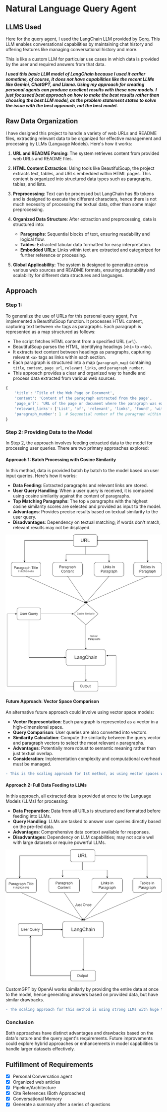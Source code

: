 # Natural Language Query Agent

## LLMS Used

Here for the query agent, I used the LangChain LLM provided by [Gorq](https://console.groq.com/). This LLM enables conversational capabilities by maintaining chat history and offering features like managing conversational history and more.

This is like a custom LLM for particular use cases in which data is provided by the user and required answers from that data.

<I>**I used this basic LLM model of LangChain because I used it earlier sometime, of course, it does not have capabilities like the recent LLMs like Gemini, ChatGPT, and Llama. Using my approach for creating personal agents can produce excellent results with these new models. I just focussed best approach on how to make the best results rather than choosing the best LLM model, as the problem statement states to solve the issue with the best approach, not the best model.**</I>

## Raw Data Organization

I have designed this project to handle a variety of web URLs and README files, extracting relevant data to be organized for effective management and processing by LLMs (Language Models). Here's how it works:
1. **URL and README Parsing**: The system retrieves content from provided web URLs and README files.
   
2. **HTML Content Extraction**: Using tools like BeautifulSoup, the project extracts text, tables, and URLs embedded within HTML pages. This content is organized into structured data types such as paragraphs, tables, and lists.

3. **Preprocessing**:
Text can be processed but LangChain has 8b tokens and is designed to execute the different characters, hence there is not much necessity of processing the textual data, other than some major preprocessing.

4. **Organized Data Structure**: After extraction and preprocessing, data is structured into:
   - **Paragraphs**: Sequential blocks of text, ensuring readability and logical flow.
   - **Tables**: Extracted tabular data formatted for easy interpretation.
   - **Embedded URLs**: Links within text are extracted and categorized for further reference or processing.

5. **Global Applicability**: The system is designed to generalize across various web sources and README formats, ensuring adaptability and scalability for different data structures and languages.


## Approach

### Step 1: 
To generalize the use of URLs for this personal query agent, I've implemented a BeautifulSoup function. It processes HTML content, capturing text between `<h>` tags as paragraphs. Each paragraph is represented as a map structured as follows:
- The script fetches HTML content from a specified URL (`url`).
- BeautifulSoup parses the HTML, identifying headings (`<h1>` to `<h6>`).
- It extracts text content between headings as paragraphs, capturing relevant `<a>` tags as links within each section.
- Each paragraph is structured into a map (`paragraph_map`) containing `title`, `content`, `page_url`, `relevant_links`, and `paragraph_number`.
- This approach provides a clear and organized way to handle and process data extracted from various web sources.

```python
{
    'title': 'Title of the Web Page or Document',
    'content': 'Content of the paragraph extracted from the page',
    'page_url': 'URL of the page or document where the paragraph was extracted from',
    'relevant_links': ['List', 'of', 'relevant', 'links', 'found', 'within', 'the', 'paragraph'],
    'paragraph_number': 1  # Sequential number of the paragraph within the document
}
```

### Step 2: Providing Data to the Model

In Step 2, the approach involves feeding extracted data to the model for processing user queries. There are two primary approaches explored:

#### Approach 1: Batch Processing with Cosine Similarity
In this method, data is provided batch by batch to the model based on user input queries. Here's how it works:
- **Data Feeding**: Extracted paragraphs and relevant links are stored.
- **User Query Handling**: When a user query is received, it is compared using cosine similarity against the content of paragraphs.
- **Top Matching Paragraphs**: The top `n` paragraphs with the highest cosine similarity scores are selected and provided as input to the model.
- **Advantages**: Provides precise results based on textual similarity to the user query.
- **Disadvantages**: Dependency on textual matching; if words don't match, relevant results may not be displayed.

![alt text](langchain.drawio.png)

#### Future Approach: Vector Space Comparison
An alternative future approach could involve using vector space models:
- **Vector Representation**: Each paragraph is represented as a vector in a high-dimensional space.
- **Query Comparison**: User queries are also converted into vectors.
- **Similarity Calculation**: Compute the similarity between the query vector and paragraph vectors to select the most relevant `n` paragraphs.
- **Advantages**: Potentially more robust to semantic meaning rather than just textual overlap.
- **Consideration**: Implementation complexity and computational overhead must be managed.
```diff
- This is the scaling approach for 1st method, as using vector spaces will correct the data matching.
```

#### Approach 2: Full Data Feeding to LLMs
In this approach, all extracted data is provided at once to the Language Models (LLMs) for processing:
- **Data Preparation**: Data from all URLs is structured and formatted before feeding into LLMs.
- **Query Handling**: LLMs are tasked to answer user queries directly based on the pre-fed data.
- **Advantages**: Comprehensive data context available for responses.
- **Disadvantages**: Dependency on LLM capabilities; may not scale well with large datasets or require powerful LLMs.

![alt text](langchain2.png)

CustomGPT by OpenAI works similarly by providing the entire data at once to the model, hence generating answers based on provided data, but have similar drawbacks.

```diff
- The scaling approach for this method is using strong LLMs with huge tokens and more tends towards the conversational history.
```

### Conclusion
Both approaches have distinct advantages and drawbacks based on the data's nature and the query agent's requirements. Future improvements could explore hybrid approaches or enhancements in model capabilities to handle larger datasets effectively.


## Fulfillment of Requirements
- [x] Personal Conversation agent
- [x] Organized web articles
- [x] Pipeline/Architecture
- [x] Cite References (Both Approaches)
- [x] Conversational Memory
- [x] Generate a summary after a series of questions
